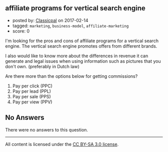 ## affiliate programs for vertical search engine

- posted by: [Classicpal](https://stackexchange.com/users/10250027/classicpal) on 2017-02-14
- tagged: `marketing`, `business-model`, `affiliate-marketing`
- score: 0

<p>I'm looking for the pros and cons of affiliate programs for a vertical search engine. The vertical search engine promotes offers from different brands. </p>

<p>I also would like to know more about the differences in revenue it can generate and legal issues when using information such as pictures that you don't own. (preferably in Dutch law)</p>

<p>Are there more than the options below for getting commissions?</p>

<ol>
<li>Pay per click (PPC) </li>
<li>Pay per lead (PPL)</li>
<li>Pay per sale (PPS)</li>
<li>Pay per view (PPV)</li>
</ol>


## No Answers

There were no answers to this question.


---

All content is licensed under the [CC BY-SA 3.0 license](https://creativecommons.org/licenses/by-sa/3.0/).
